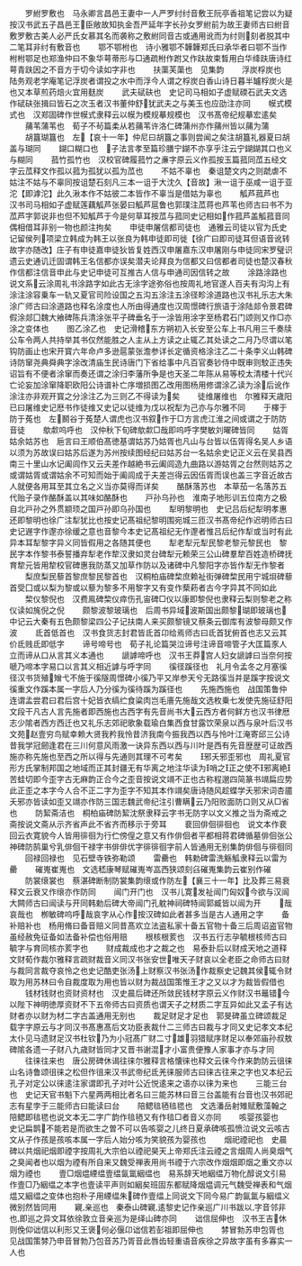 <!-- { "loadSidebar": true } -->
　　罗紨罗敷也　马永卿言昌邑王妻中一人严罗纣纣音敷王阮亭香祖笔记尝以为疑按汉书武五子昌邑王臣敞故知执金吾严延年字长孙女罗紨前为故王妻师古曰紨音敷罗敷古美人必严氏女慕其名而袭称之敷紨同音古或通用讹而为纣则刻者脱其中二笔耳非纣有敷音也
　　鄂不鄂柎也　诗小雅鄂不韡韡郑氏曰承华者曰鄂不当作柎柎鄂足也郑渔仲曰不象华萼蒂形与□通疏柎作跗又作趺故束晳用白华绛趺唐诗红萼青趺因之不音方于切今读如字非也
　　扶蕖芙蕖也　见集韵
　　浮炭桴炭也　陆务观老学庵笔记浮炭者谓投之水中而浮今人谓之桴炭白香山诗日暮半罏桴炭火是也又本草煎药焙火宜用麸炭
　　武夫碔砆也　史记司马相如子虚赋碝石武夫文选作碔砆张揖曰皆石之次玉者汉书董仲舒犹武夫之与美玉也应劭注亦同
　　幙式模式也　汉郑固碑作世幙式隶释云以幙为模规摹规模也　汉书髙帝纪规摹宏逺矣
　　蒱苇蒲苇也　荀子不茍篇柔从若蒱苇许洛仁碑蒲州亦作蒱州皆以蒱为蒲
　　胡簋瑚簋也　左【哀十一年】仲尼曰胡簋之事则尝闻之矣注胡簋礼器夏曰胡盖与瑚同
　　鍸口糊口也　子法言孝至篇珍膳宁鍸不亦享乎注云宁鍸鍸其口也义与糊同
　　菰竹孤竹也　汉校官碑履菰竹之亷字原云义作孤按玉篇菰同苽五经文字云苽释文作孤以菰为孤犹以孤为苽也
　　不姑不辜也　秦诅楚文内之则虣虐不姑注不姑与不辜同按诅楚石刻凡三本一诅于大沈久【音故】湫一诅于巫咸一诅于亚沱【即滹沱】此久湫本作不姑彼二本皆作不辜当是借姑为辜也
　　觚芦菰芦也　汉书司马相如子虚赋莲藕觚芦张晏曰觚芦扈鲁也郭璞注苽蒋也芦苇也师古曰书不为苽芦字郭说非也但不知觚芦于今是何草耳按苽与菰同史记相如作菰芦盖觚菰音同偶相借耳非别一物也颜注拘矣
　　申徒申屠信都司徒也　通雅云司徒以官为氏史记留侯列项梁立韩成为韩王以张良为韩申徒即司徙【徐广曰即司徒耳但语音讹转故字亦随改】庄子有申徒嘉申徒狄皆复姓西汉申屠嘉东汉申屠刚与申徒同宋罗璧识遗云史通讥迁固谓韩王名信都亦误矣潜夫论拜良为信都又曰信都者司徒也楚汉春秋作信都注信音申此与史记申徒可互推古人信与申通司因信转之故
　　涂路涂路也　说文系云涂周礼书涂路字如此古无涂字途弥俗也按周礼地官遂人百夫有沟沟上有涂注涂容乗车一轨又夏官司险设国之五沟五涂注五涂径畛涂道路也汉书礼乐志大朱涂广师古曰涂道路也释名涂度也人所由得通度也汉周憬碑行旅语于涂陆郯令景君碑假涂郯囗魏大飨碑陈兵清涂张平子碑垂名于一涂皆用涂字至杨君石门颂则又作□亦涂之变体也
　　图乙涂乙也　史记滑稽东方朔初入长安至公车上书凡用三千奏牍公车令两人共持举其书仅然能胜之人主从上方读之止辄乙其处读之二月乃尽谓以笔钩防画止也宋开寳六年命卢多逊扈蒙张澹参详长定循资格涂注乙二十条李义山韩碑诗防窜尧典舜典字涂改清庙生民诗唐门下省给事中凡百官奏钞侍中既审则駮正违失诏旨有不便者涂窜而奏还谓之涂归李藩所争是也天圣二年陈从易等校太清楼十代兴亡论妄加涂窜降职欧阳公诗谱补亡序増损图乙改用图杨用修谓涂乙读为涂后讹作涂注亦非观开寳之分涂注乙为三则乙不得读为矣
　　徒维屠维也　尔雅释天歳阳已曰屠维史记厯书作徒维又史记以徒维为戊以祝犁为己亦与尔雅不同
　　于檡于防于菟也　左鬭谷于菟楚人谓虎也汉书叙作于□方言虎江淮之间或谓之于防防音徒
　　歍歑呜呼也　汉仲秋下旬碑歍歑□哉即呜呼字樊敏刘曜碑皆同
　　姑胥姑余姑苏也　巵言曰王顺伯髙徳基谓姑苏乃姑胥也凡山与台皆以伍胥得名吴人乡语以须为苏故误曰姑苏后遂为苏州按续图经纪曰姑苏台一名姑余史记正义云在吴县西南三十里山水记阖闾作又云夫差作越絶书云阖闾造九曲路以游姑胥之台然则姑苏之或谓姑胥或谓姑余不可知而始于阖闾成于夫差岂得云因伍胥而误也盖三字音近故古人就便各用耳至其立名之义当亦莫得而详矣
　　酪酥落苏也　本草茄一名落苏五代贻子录作酪酥盖以其味如酪酥也
　　戸孙乌孙也　淮南子地形训五位南方之极自北戸孙之外贯颛顼之国戸孙即乌孙国也
　　犁明黎明也　史记吕后纪犁明孝惠还即黎明也徐广注犁犹比也按史记髙祖纪黎明围宛城三匝汉书髙帝纪作迟明师古曰史记遟字作邌亦徐缓之意也音黎今本史记髙祖纪无作邌者惟吕后纪作犁或当时有此异本耳犁黎字异义同皆假用之各随其便也
　　犁老犁元犁民黎老黎元黎民也　黎民字本作黎书泰誓播弃犁老作犂汉隶如灵台碑犁元赖荣三公山碑羣犂百姓造桥碑抚育犂元皆用犂校官碑惠我防蒸又加草作防以及诸碑中凡黎阳字亦皆作犁无作黎者
　　梨庶梨民藜首黎庶黎民黎首也　汉桐柏庙碑棃庶赖祉街弹碑棃民用宁城垻碑藜首受囗或以梨为黎或以藜为黎多不用黎字又有变作蔾菞者古今字异其不同如此
　　棃仪黎倪也　汉费鳯碑棃仪瘁伤孔宙碑□仪以康即黎倪也隶释云梨则黎老之称仪读如旄倪之倪
　　颇黎波黎玻璃也　后周书异域波斯国出颇黎瑚即玻璃也中记云大秦有五色颇黎梁四公子记扶南人来买颇黎镜又蔡条云御库有波黎母颇又作波
　　氐首低首也　汉书食货志封君皆氐首卬给焉师古曰氐首犹俯首也志又云其价氐贱氐即低字
　　谛号啼号也　荀子礼论篇哭泣谛号注谛音啼管子大匡篇豕人立而谛从口从言其义本通也
　　謕謼啼呼也　汉书王莽宫人妇女謕謼曰当奈何按嗁乃啼本字易口以言其义相近謼与呼字同
　　徯径蹊径也　礼月令孟冬之月塞徯径汉书货殖矰弋不施于徯隧周憬碑小徯乃平又岸参天兮无路徯当并是蹊字按说文徯重文作蹊本属一字后人乃分徯为徯待蹊为蹊径也
　　先施西施也　战国策鲁仲连谓孟尝君曰君后宫十妃皆衣缟纻食粱肉岂毛廧先施哉文选枚乗七发使先施征舒阳文段干凡古人言先施者即西施也古西字有先音尚书大云西方者何鲜方也汉书律厯志少隂者西方西迁也又礼乐志郊祀歌象载瑜白集西食甘露饮荣泉以西与泉叶后汉书文苑赵壹穷鸟赋幸赖大贤我矜我怜昔济我南今振我西以西与怜叶江淹寄邱三公诗昔我学冠劒逢君在三川何意风雨激一诀异东西以西与川叶是西有先音歴歴可证故西施亦称先施也至西之所以得与先通则其理不可考矣
　　邪夭邪歪邪也　周礼夏官形方氏掌制邦国之地域而正其封疆无有华离之地注华读为哨之正之使不邪离絶苦蛙切即今歪字古无麻韵正合今之歪音按说文竵不正也古称程邈四简篆书竵扁应势此正歪之本字今人合不正二字为歪字不知其本作竵矣唐诗随风趁蝶学夭邪宋词杏靥夭邪亦皆读如歪又竵亦作防三国志魏武帝纪注引曹瞒云乃阳败面防口则又从□省也
　　防絜斋洁也　桐柏庙碑防絜沈祭隶释云字书无防字以文义推之当为斋戒之斋按说文斋从示齐省声此不省齐而移示于旁耳
　　裵回俳佪徘徊也　说文本作裵回云衣寛貌今人皆用徘徊为行伫傍偟之意又有作俳佪者平都相蒋君碑循墓俳佪张公神碑防鹄巢兮乳俳佪干禄字书俳俳优字徘徘徊字前人皆通用无别集韵俳佪与徘徊同
　　回禄回禄也　见石壁寺铁弥勒颂
　　雷罍也　韩勅碑雷洗觞觚隶释云以雷为罍
　　磪嵬崔嵬也　文选嵇康琴赋磪嵬岑嵓西狭颂刻臽磪嵬集韵云崔别作磪
　　防裳缞裳也　蔡湛碑断制防裳集韵缞或作防左【襄三十一年】比及葬三易衰释文云衰又作缞亦作防同
　　闿门开门也　汉书儿寛发祉闿门匈奴今欲与汉闿大闗师古曰闿读与开同韩勅后碑大帝闿门孔躭神祠碑特闿郭臧皆以闿为开
　　哉哀哉也　栁敏碑呜呼哉哀字从心作按汉碑如此者甚多当是古人通用之字
　　备补赔补也　杨用脩曰备音赔义同昔髙欢立法盗私家十备五官物十备三后周诏盗官物虽经赦免征备如法备补偿也俗用赔
　　根核根荄也　汉书五行志孕毓根核师古曰毓字与育同核亦荄字也
　　财成裁成也才之裁之也　易泰卦后以财成天地之道释文财荀作裁尔雅释言疏财裁音义同汉书张安世唯天子财哀以全老臣之命师古曰财与裁同言裁夺哀怜之也史记酷吏张汤上财察汉书张汤作裁察史记魏其侯辄令财取为用苏林曰令自裁度取为用也皆以财为裁战国策惟王才之又以才为裁皆假借也
　　钱材钱财也资财资材也　汉史晨后碑还所敛民钱材字原云义作财汉书鼂错今以陛下神明徳厚资财不下五帝师古曰资质也谓天子之材质二字互异如此又孟子有达财者亦以财为材二字古盖通用无别也
　　裁足财足才足也　郭旻碑虽立碑颂裁足载字字原云与才同汉书髙惠髙后文功臣表裁什二三师古曰裁与才同又史记孝文本纪太仆见马遗财足汉书杜钦乃为小冠髙广财二寸雄羽猎赋序财足以奉郊庙孙叔敖碑隂各遗一子财八九歳财皆同才又晋书谢混才小富贵便豫人家事才亦与才同
　　往徕往来也　唐公房碑休谒往徕尔雅释言格懐徕也释文云徕今作来韵防云徂徕山名诗鲁颂徂徕之松但作徂来汉书武帝纪氐羌徕服师古曰徕古往来之字也又本纪云孔子对定公以徕逺注家谓即孔子对叶公近悦逺来之语亦以徕为来也
　　三能三台也　史记天官书魁下六星两两相比者名曰三能苏林曰音三台盖能有台音也汉书郊祀志有星孛于三能师古曰能读曰台
　　陪鳃毰毢毰毸也　文选潘岳射雉赋敷藻翰之陪鳃即毰毸也说文本无二字广韵作毰毢又有作毰□者音义亦同
　　咳婴孩婴也　史记扁鹊不能若是而欲生之曽不可以告咳婴之儿终日夏承碑咳孤愤泣说文云咳古文从子作孩是孩咳本属一字后人始分咳为笑貌孩为婴孩也
　　烟祀禋祀也　史晨碑以共烟祀烟即禋字按周礼大宗伯以禋祀昊天上帝郑氏注云禋之言烟周人尚臭烟气之臭闻者也以烟为禋有所自来又魏受禅表用尚书禋于六宗改作烟烟即烟之重文亦以烟为禋也
　　壹□烟煴緸缊壹缊氤氲絪缊也　易系辞天地絪缊万物化醇说文引易作壹□乃絪缊之本字也壹读平声则如絪矣班固东都赋降烟煴调元气魏受禅表和气烟煴又絪缊之变体也抱朴子用緸缊朱碑作壹缊上同说文下同今易广韵氤氲与絪缊义微别然皆同用
　　寴亲巡也　秦泰山碑寴逺黎史记作亲巡广川书跋以字音邻非也即巡之异文耳依徐敦立音亲巡为是绎山碑亦同
　　诎信屈伸也　汉书王吉休则俛仰诎信以利形又王褒何必偃卬诎信若彭祖即屈伸也
　　棼冒勃苏申包胥也　见战国策棼乃申音冒勃乃包音苏乃胥音此唇齿轻重语音疾徐之异故字虽有多寡实一人也
